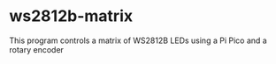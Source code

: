 # ws2812b-matrix
This program controls a matrix of WS2812B LEDs using a Pi Pico and a rotary encoder
